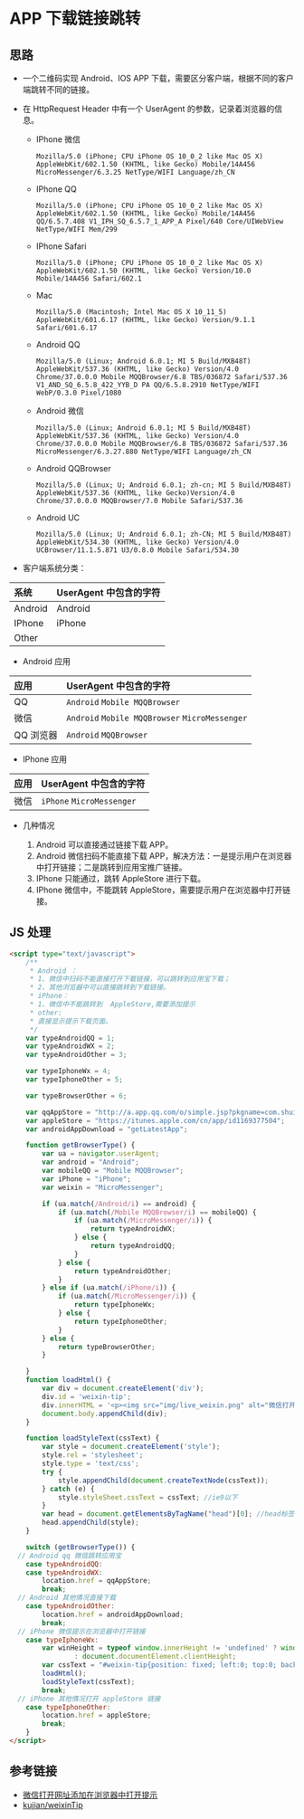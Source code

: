 # APP 下载链接跳转

## 思路

- 一个二维码实现 Android、IOS APP 下载，需要区分客户端，根据不同的客户端跳转不同的链接。
- 在 HttpRequest Header 中有一个 UserAgent 的参数，记录着浏览器的信息。

  - IPhone 微信

    ```
    Mozilla/5.0 (iPhone; CPU iPhone OS 10_0_2 like Mac OS X) AppleWebKit/602.1.50 (KHTML, like Gecko) Mobile/14A456 MicroMessenger/6.3.25 NetType/WIFI Language/zh_CN
    ```

  - IPhone QQ

    ```
    Mozilla/5.0 (iPhone; CPU iPhone OS 10_0_2 like Mac OS X) AppleWebKit/602.1.50 (KHTML, like Gecko) Mobile/14A456 QQ/6.5.7.408 V1_IPH_SQ_6.5.7_1_APP_A Pixel/640 Core/UIWebView NetType/WIFI Mem/299
    ```

  - IPhone Safari

    ```
    Mozilla/5.0 (iPhone; CPU iPhone OS 10_0_2 like Mac OS X) AppleWebKit/602.1.50 (KHTML, like Gecko) Version/10.0 Mobile/14A456 Safari/602.1
    ```

  - Mac

    ```
    Mozilla/5.0 (Macintosh; Intel Mac OS X 10_11_5) AppleWebKit/601.6.17 (KHTML, like Gecko) Version/9.1.1 Safari/601.6.17
    ```

  - Android QQ

    ```
    Mozilla/5.0 (Linux; Android 6.0.1; MI 5 Build/MXB48T) AppleWebKit/537.36 (KHTML, like Gecko) Version/4.0 Chrome/37.0.0.0 Mobile MQQBrowser/6.8 TBS/036872 Safari/537.36 V1_AND_SQ_6.5.8_422_YYB_D PA QQ/6.5.8.2910 NetType/WIFI WebP/0.3.0 Pixel/1080
    ```

  - Android 微信

    ```
    Mozilla/5.0 (Linux; Android 6.0.1; MI 5 Build/MXB48T) AppleWebKit/537.36 (KHTML, like Gecko) Version/4.0 Chrome/37.0.0.0 Mobile MQQBrowser/6.8 TBS/036872 Safari/537.36 MicroMessenger/6.3.27.880 NetType/WIFI Language/zh_CN
    ```

  - Android QQBrowser

    ```
    Mozilla/5.0 (Linux; U; Android 6.0.1; zh-cn; MI 5 Build/MXB48T) AppleWebKit/537.36 (KHTML, like Gecko)Version/4.0 Chrome/37.0.0.0 MQQBrowser/7.0 Mobile Safari/537.36
    ```

  - Android UC

    ```
    Mozilla/5.0 (Linux; U; Android 6.0.1; zh-CN; MI 5 Build/MXB48T) AppleWebKit/534.30 (KHTML, like Gecko) Version/4.0 UCBrowser/11.1.5.871 U3/0.8.0 Mobile Safari/534.30
    ```

- 客户端系统分类：

系统      | UserAgent 中包含的字符
:------ | :---------------
Android | Android
IPhone  | iPhone
Other   |

- Android 应用

应用     | UserAgent 中包含的字符
:----- | :---------------------------------------------
QQ     | `Android` `Mobile MQQBrowser`
微信     | `Android` `Mobile MQQBrowser` `MicroMessenger`
QQ 浏览器 | `Android` `MQQBrowser`

- IPhone 应用

应用 | UserAgent 中包含的字符
:- | :------------------------
微信 | `iPhone` `MicroMessenger`

- 几种情况

  1. Android 可以直接通过链接下载 APP。
  2. Android 微信扫码不能直接下载 APP，解决方法：一是提示用户在浏览器中打开链接；二是跳转到应用宝推广链接。
  3. IPhone 只能通过，跳转 AppleStore 进行下载。
  4. IPhone 微信中，不能跳转 AppleStore，需要提示用户在浏览器中打开链接。

## JS 处理

```html
<script type="text/javascript">
    /**
     * Android ：
     * 1、微信中扫码不能直接打开下载链接，可以跳转到应用宝下载；
     * 2、其他浏览器中可以直接跳转到下载链接。
     * iPhone：
     * 1、微信中不能跳转到  AppleStore,需要添加提示
     * other:
     * 直接显示提示下载页面。
     */
    var typeAndroidQQ = 1;
    var typeAndroidWX = 2;
    var typeAndroidOther = 3;

    var typeIphoneWx = 4;
    var typeIphoneOther = 5;

    var typeBrowserOther = 6;

    var qqAppStore = "http://a.app.qq.com/o/simple.jsp?pkgname=com.shuichengchuxing.app";
    var appleStore = "https://itunes.apple.com/cn/app/id1169377504";
    var androidAppDownload = "getLatestApp";

    function getBrowserType() {
        var ua = navigator.userAgent;
        var android = "Android";
        var mobileQQ = "Mobile MQQBrowser";
        var iPhone = "iPhone";
        var weixin = "MicroMessenger";

        if (ua.match(/Android/i) == android) {
            if (ua.match(/Mobile MQQBrowser/i) == mobileQQ) {
                if (ua.match(/MicroMessenger/i)) {
                    return typeAndroidWX;
                } else {
                    return typeAndroidQQ;
                }
            } else {
                return typeAndroidOther;
            }
        } else if (ua.match(/iPhone/i)) {
            if (ua.match(/MicroMessenger/i)) {
                return typeIphoneWx;
            } else {
                return typeIphoneOther;
            }
        } else {
            return typeBrowserOther;
        }

    }
    function loadHtml() {
        var div = document.createElement('div');
        div.id = 'weixin-tip';
        div.innerHTML = '<p><img src="img/live_weixin.png" alt="微信打开"/></p>';
        document.body.appendChild(div);
    }

    function loadStyleText(cssText) {
        var style = document.createElement('style');
        style.rel = 'stylesheet';
        style.type = 'text/css';
        try {
            style.appendChild(document.createTextNode(cssText));
        } catch (e) {
            style.styleSheet.cssText = cssText; //ie9以下
        }
        var head = document.getElementsByTagName("head")[0]; //head标签之间加上style样式
        head.appendChild(style);
    }

    switch (getBrowserType()) {
  // Android qq 微信跳转应用宝
    case typeAndroidQQ:
    case typeAndroidWX:
        location.href = qqAppStore;
        break;
  // Android 其他情况直接下载
    case typeAndroidOther:
        location.href = androidAppDownload;
        break;
  // iPhone 微信提示在浏览器中打开链接
    case typeIphoneWx:
        var winHeight = typeof window.innerHeight != 'undefined' ? window.innerHeight
                : document.documentElement.clientHeight;
        var cssText = "#weixin-tip{position: fixed; left:0; top:0; background: rgba(0,0,0,0.8); filter:alpha(opacity=80); width: 100%; height:100%; z-index: 100;} #weixin-tip p{text-align: center; margin-top: 10%; padding:0 5%;}";
        loadHtml();
        loadStyleText(cssText);
        break;
  // iPhone 其他情况打开 appleStore 链接
    case typeIphoneOther:
        location.href = appleStore;
        break;
    }
</script>
```

## 参考链接

- [微信打开网址添加在浏览器中打开提示](http://caibaojian.com/weixin-tip.html)
- [kujian/weixinTip](https://github.com/kujian/weixinTip)
